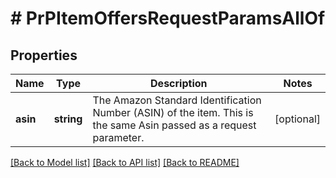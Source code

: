 # # PrPItemOffersRequestParamsAllOf

## Properties

Name | Type | Description | Notes
------------ | ------------- | ------------- | -------------
**asin** | **string** | The Amazon Standard Identification Number (ASIN) of the item. This is the same Asin passed as a request parameter. | [optional]

[[Back to Model list]](../../README.md#models) [[Back to API list]](../../README.md#endpoints) [[Back to README]](../../README.md)
